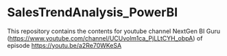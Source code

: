 # SalesTrendAnalysis_PowerBI
This repository contains the contents for youtube channel NextGen BI Guru (https://www.youtube.com/channel/UCUvolm1ca_PjLLtCYH_obpA) of episode https://youtu.be/a2Re70WKeSA
